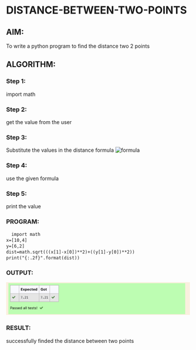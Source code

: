 # DISTANCE-BETWEEN-TWO-POINTS

## AIM:
To write a python program to find the distance two 2 points
## ALGORITHM:
### Step 1: 
import math
### Step 2: 
get the value from the user
### Step 3: 
Substitute the values in the distance formula  ![formula](/formula.jpg)
### Step 4: 
use the given formula
### Step 5: 
print the value

### PROGRAM:
~~~
  import math
x=[10,4]
y=[6,2]
dist=math.sqrt(((x[1]-x[0])**2)+((y[1]-y[0])**2))
print("{:.2f}".format(dist))
~~~

### OUTPUT:
![output](png.png)

### RESULT:
successfully finded the distance between two points
